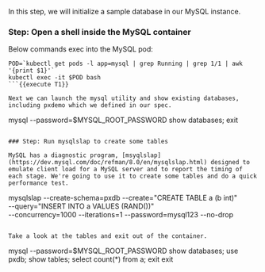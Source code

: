 In this step, we will initialize a sample database in our MySQL instance.

### Step: Open a shell inside the MySQL container

Below commands exec into the MySQL pod:

```
POD=`kubectl get pods -l app=mysql | grep Running | grep 1/1 | awk '{print $1}'`
kubectl exec -it $POD bash
```{{execute T1}}

Next we can launch the mysql utility and show existing databases, including pxdemo which we defined in our spec.
```
mysql --password=$MYSQL_ROOT_PASSWORD
show databases;
exit
```{{execute T1}}

### Step: Run mysqlslap to create some tables

MySQL has a diagnostic program, [msyqlslap](https://dev.mysql.com/doc/refman/8.0/en/mysqlslap.html) designed to emulate client load for a MySQL server and to report the timing of each stage. We're going to use it to create some tables and do a quick performance test.
```
mysqlslap --create-schema=pxdb --create="CREATE TABLE a (b int)" \
--query="INSERT INTO a VALUES (RAND())" \
--concurrency=1000 --iterations=1 --password=mysql123 --no-drop
```{{execute T1}}

Take a look at the tables and exit out of the container.
```
mysql --password=$MYSQL_ROOT_PASSWORD
show databases;
use pxdb;
show tables;
select count(*) from a;
exit
exit
```{{execute T1}}
